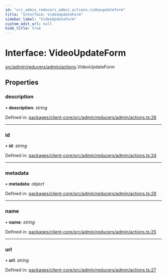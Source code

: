 ```yaml
---
id: "src_admin_reducers_admin_actions.videoupdateform"
title: "Interface: VideoUpdateForm"
sidebar_label: "VideoUpdateForm"
custom_edit_url: null
hide_title: true
---
```


# Interface: VideoUpdateForm

[src/admin/reducers/admin/actions](../modules/src_admin_reducers_admin_actions.md).VideoUpdateForm

## Properties

### description

• **description**: *string*

Defined in: [packages/client-core/src/admin/reducers/admin/actions.ts:26](https://github.com/xr3ngine/xr3ngine/blob/a16a45d7e/packages/client-core/src/admin/reducers/admin/actions.ts#L26)

___

### id

• **id**: *string*

Defined in: [packages/client-core/src/admin/reducers/admin/actions.ts:24](https://github.com/xr3ngine/xr3ngine/blob/a16a45d7e/packages/client-core/src/admin/reducers/admin/actions.ts#L24)

___

### metadata

• **metadata**: *object*

Defined in: [packages/client-core/src/admin/reducers/admin/actions.ts:28](https://github.com/xr3ngine/xr3ngine/blob/a16a45d7e/packages/client-core/src/admin/reducers/admin/actions.ts#L28)

___

### name

• **name**: *string*

Defined in: [packages/client-core/src/admin/reducers/admin/actions.ts:25](https://github.com/xr3ngine/xr3ngine/blob/a16a45d7e/packages/client-core/src/admin/reducers/admin/actions.ts#L25)

___

### url

• **url**: *string*

Defined in: [packages/client-core/src/admin/reducers/admin/actions.ts:27](https://github.com/xr3ngine/xr3ngine/blob/a16a45d7e/packages/client-core/src/admin/reducers/admin/actions.ts#L27)
